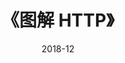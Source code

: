---
title: 《图解 HTTP》
page: readings
score: 4
comment: 不想读《HTTP 权威指南》可以读这个
date: 2018-12
douban: https://book.douban.com/subject/25863515/
tags: 
- 计算机
---